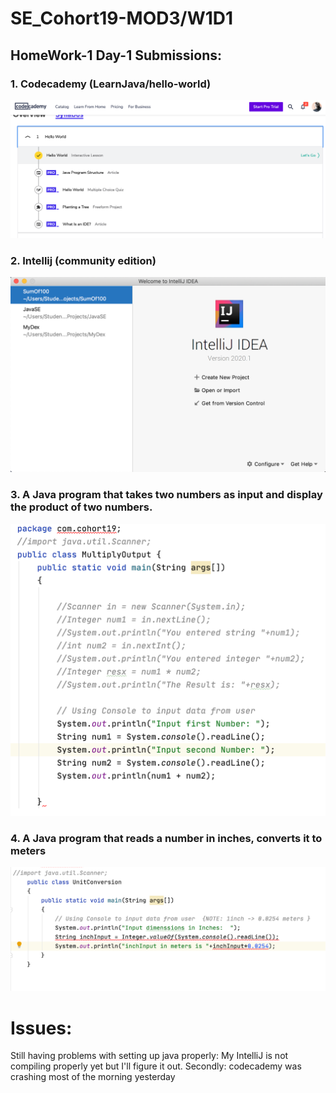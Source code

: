 # SE_Cohort19-MOD3/W1D1
## HomeWork-1 Day-1 Submissions:

### 1. Codecademy (LearnJava/hello-world) 
![#1](1.png)

### 2. Intellij (community edition)
![#2](2.png)

### 3. A Java program that takes two numbers as input and display the product of two numbers.
![#3](3.png)

### 4. A Java program that reads a number in inches, converts it to meters
![#4](4.png)


# Issues:
Still having problems with setting up java properly:
My IntelliJ is not compiling properly yet but I'll figure it out. 
Secondly:  codecademy was crashing most of the morning  yesterday
